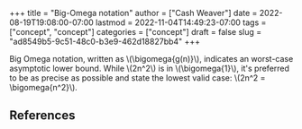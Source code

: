 +++
title = "Big-Omega notation"
author = ["Cash Weaver"]
date = 2022-08-19T19:08:00-07:00
lastmod = 2022-11-04T14:49:23-07:00
tags = ["concept", "concept"]
categories = ["concept"]
draft = false
slug = "ad8549b5-9c51-48c0-b3e9-462d18827bb4"
+++

Big Omega notation, written as \\(\bigomega{g(n)}\\), indicates an worst-case asymptotic lower bound. While \\(2n^2\\) is in \\(\bigomega{1}\\), it's preferred to be as precise as possible and state the lowest valid case: \\(2n^2 = \bigomega{n^2}\\).

## References

<style>.csl-entry{text-indent: -1.5em; margin-left: 1.5em;}</style><div class="csl-bib-body">
</div>
